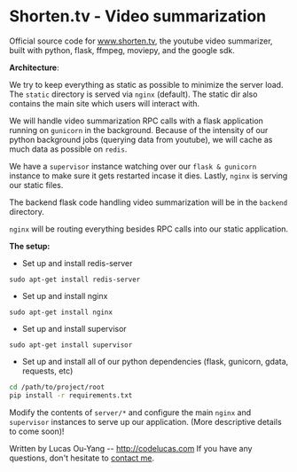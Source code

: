 Shorten.tv - Video summarization
================================

Official source code for www.shorten.tv, the youtube video summarizer, built with 
python, flask, ffmpeg, moviepy, and the google sdk.

**Architecture**:

We try to keep everything as static as possible to minimize the server load.
The `static` directory is served via `nginx` (default). The static dir  also contains 
the main site which users will interact with.

We will handle video summarization RPC calls with a flask application running 
on `gunicorn` in the background. Because of the intensity of our python background
jobs (querying data from youtube), we will cache as much data as possible on `redis`.

We have a `supervisor` instance watching over our `flask & gunicorn` instance to make sure
it gets restarted incase it dies. Lastly, `nginx` is serving our static files.

The backend flask code handling video summarization will be in the `backend` directory.

`nginx` will be routing everything besides RPC calls into our static application.

**The setup:**

- Set up and install redis-server

`sudo apt-get install redis-server`

- Set up and install nginx

`sudo apt-get install nginx`

- Set up and install supervisor

`sudo apt-get install supervisor`

- Set up and install all of our python dependencies (flask, gunicorn, gdata, requests, etc)

```bash
cd /path/to/project/root
pip install -r requirements.txt
```

Modify the contents of `server/*` and configure the main `nginx` and 
`supervisor` instances to serve up our application. (More descriptive
details to come soon)!

Written by Lucas Ou-Yang -- http://codelucas.com
If you have any questions, don't hesitate to [contact me](http://codelucas.com).
